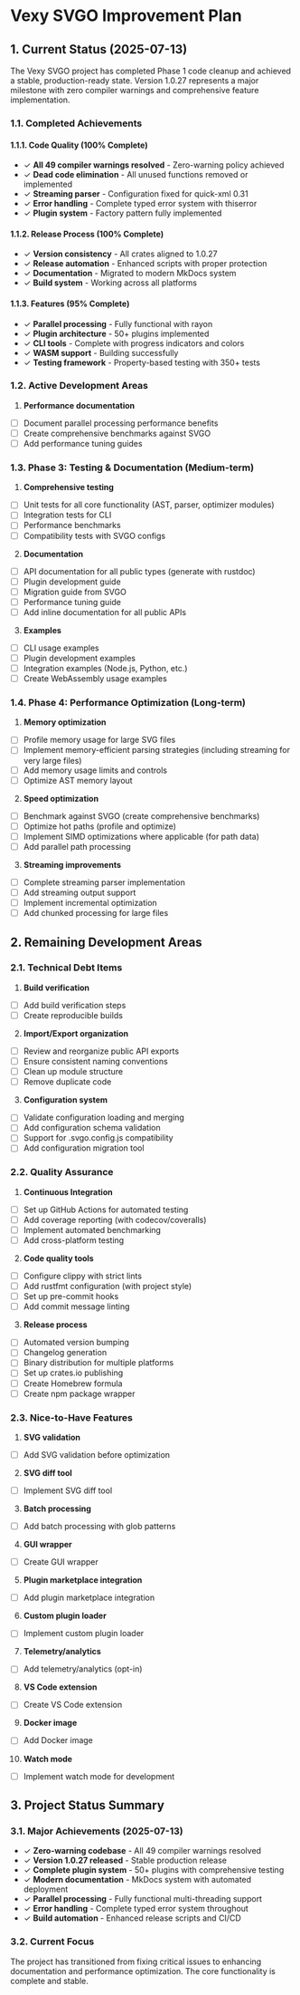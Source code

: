 # Vexy SVGO Improvement Plan

## 1. Current Status (2025-07-13)

The Vexy SVGO project has completed Phase 1 code cleanup and achieved a stable, production-ready state. Version 1.0.27 represents a major milestone with zero compiler warnings and comprehensive feature implementation.

### 1.1. Completed Achievements

#### 1.1.1. Code Quality (100% Complete)

- ✓ **All 49 compiler warnings resolved** - Zero-warning policy achieved
- ✓ **Dead code elimination** - All unused functions removed or implemented
- ✓ **Streaming parser** - Configuration fixed for quick-xml 0.31
- ✓ **Error handling** - Complete typed error system with thiserror
- ✓ **Plugin system** - Factory pattern fully implemented

#### 1.1.2. Release Process (100% Complete)

- ✓ **Version consistency** - All crates aligned to 1.0.27
- ✓ **Release automation** - Enhanced scripts with proper protection
- ✓ **Documentation** - Migrated to modern MkDocs system
- ✓ **Build system** - Working across all platforms

#### 1.1.3. Features (95% Complete)

- ✓ **Parallel processing** - Fully functional with rayon
- ✓ **Plugin architecture** - 50+ plugins implemented
- ✓ **CLI tools** - Complete with progress indicators and colors
- ✓ **WASM support** - Building successfully
- ✓ **Testing framework** - Property-based testing with 350+ tests

### 1.2. Active Development Areas

1. **Performance documentation**

- [ ] Document parallel processing performance benefits
- [ ] Create comprehensive benchmarks against SVGO
- [ ] Add performance tuning guides

### 1.3. Phase 3: Testing & Documentation (Medium-term)

1. **Comprehensive testing**

- [ ] Unit tests for all core functionality (AST, parser, optimizer modules)
- [ ] Integration tests for CLI
- [ ] Performance benchmarks
- [ ] Compatibility tests with SVGO configs

2. **Documentation**

- [ ] API documentation for all public types (generate with rustdoc)
- [ ] Plugin development guide
- [ ] Migration guide from SVGO
- [ ] Performance tuning guide
- [ ] Add inline documentation for all public APIs

3. **Examples**
- [ ] CLI usage examples
- [ ] Plugin development examples
- [ ] Integration examples (Node.js, Python, etc.)
- [ ] Create WebAssembly usage examples

### 1.4. Phase 4: Performance Optimization (Long-term)

1. **Memory optimization**

- [ ] Profile memory usage for large SVG files
- [ ] Implement memory-efficient parsing strategies (including streaming for very large files)
- [ ] Add memory usage limits and controls
- [ ] Optimize AST memory layout

2. **Speed optimization**

- [ ] Benchmark against SVGO (create comprehensive benchmarks)
- [ ] Optimize hot paths (profile and optimize)
- [ ] Implement SIMD optimizations where applicable (for path data)
- [ ] Add parallel path processing

3. **Streaming improvements**
- [ ] Complete streaming parser implementation
- [ ] Add streaming output support
- [ ] Implement incremental optimization
- [ ] Add chunked processing for large files

## 2. Remaining Development Areas

### 2.1. Technical Debt Items

1. **Build verification**

- [ ] Add build verification steps
- [ ] Create reproducible builds

2. **Import/Export organization**

- [ ] Review and reorganize public API exports
- [ ] Ensure consistent naming conventions
- [ ] Clean up module structure
- [ ] Remove duplicate code

3. **Configuration system**
- [ ] Validate configuration loading and merging
- [ ] Add configuration schema validation
- [ ] Support for .svgo.config.js compatibility
- [ ] Add configuration migration tool

### 2.2. Quality Assurance

1. **Continuous Integration**

- [ ] Set up GitHub Actions for automated testing
- [ ] Add coverage reporting (with codecov/coveralls)
- [ ] Implement automated benchmarking
- [ ] Add cross-platform testing

2. **Code quality tools**

- [ ] Configure clippy with strict lints
- [ ] Add rustfmt configuration (with project style)
- [ ] Set up pre-commit hooks
- [ ] Add commit message linting

3. **Release process**
- [ ] Automated version bumping
- [ ] Changelog generation
- [ ] Binary distribution for multiple platforms
- [ ] Set up crates.io publishing
- [ ] Create Homebrew formula
- [ ] Create npm package wrapper

### 2.3. Nice-to-Have Features

1. **SVG validation**
- [ ] Add SVG validation before optimization
2. **SVG diff tool**
- [ ] Implement SVG diff tool
3. **Batch processing**
- [ ] Add batch processing with glob patterns
4. **GUI wrapper**
- [ ] Create GUI wrapper
5. **Plugin marketplace integration**
- [ ] Add plugin marketplace integration
6. **Custom plugin loader**
- [ ] Implement custom plugin loader
7. **Telemetry/analytics**
- [ ] Add telemetry/analytics (opt-in)
8. **VS Code extension**
- [ ] Create VS Code extension
9. **Docker image**
- [ ] Add Docker image
10. **Watch mode**
- [ ] Implement watch mode for development

## 3. Project Status Summary

### 3.1. Major Achievements (2025-07-13)

- ✓ **Zero-warning codebase** - All 49 compiler warnings resolved
- ✓ **Version 1.0.27 released** - Stable production release
- ✓ **Complete plugin system** - 50+ plugins with comprehensive testing
- ✓ **Modern documentation** - MkDocs system with automated deployment
- ✓ **Parallel processing** - Fully functional multi-threading support
- ✓ **Error handling** - Complete typed error system throughout
- ✓ **Build automation** - Enhanced release scripts and CI/CD

### 3.2. Current Focus

The project has transitioned from fixing critical issues to enhancing documentation and performance optimization. The core functionality is complete and stable.
